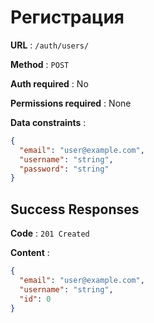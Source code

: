 # Регистрация

**URL** : `/auth/users/`

**Method** : `POST`

**Auth required** : No

**Permissions required** : None

**Data constraints** :
```json
{
  "email": "user@example.com",
  "username": "string",
  "password": "string"
}
```

## Success Responses

**Code** : `201 Created`

**Content** : 

```json
{
  "email": "user@example.com",
  "username": "string",
  "id": 0
}
```